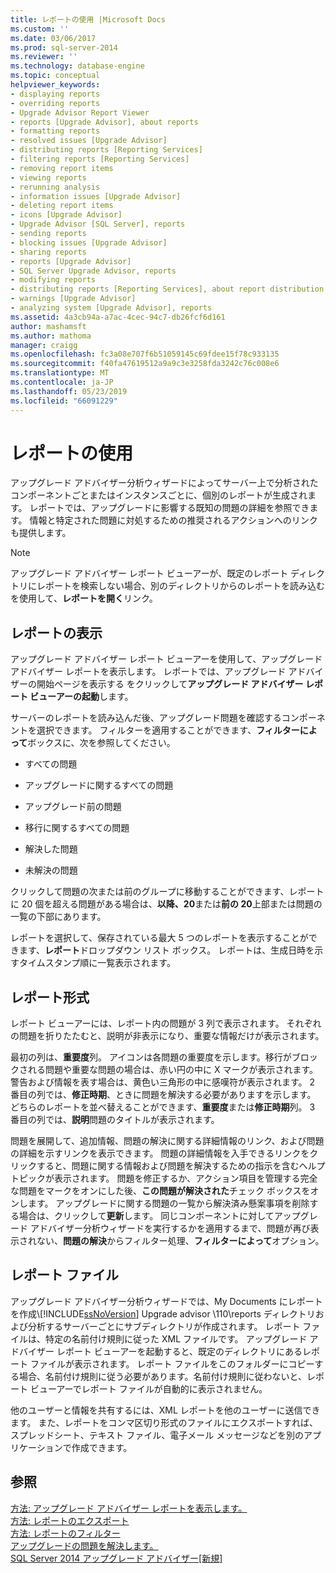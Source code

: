 ```yaml
---
title: レポートの使用 |Microsoft Docs
ms.custom: ''
ms.date: 03/06/2017
ms.prod: sql-server-2014
ms.reviewer: ''
ms.technology: database-engine
ms.topic: conceptual
helpviewer_keywords:
- displaying reports
- overriding reports
- Upgrade Advisor Report Viewer
- reports [Upgrade Advisor], about reports
- formatting reports
- resolved issues [Upgrade Advisor]
- distributing reports [Reporting Services]
- filtering reports [Reporting Services]
- removing report items
- viewing reports
- rerunning analysis
- information issues [Upgrade Advisor]
- deleting report items
- icons [Upgrade Advisor]
- Upgrade Advisor [SQL Server], reports
- sending reports
- blocking issues [Upgrade Advisor]
- sharing reports
- reports [Upgrade Advisor]
- SQL Server Upgrade Advisor, reports
- modifying reports
- distributing reports [Reporting Services], about report distribution
- warnings [Upgrade Advisor]
- analyzing system [Upgrade Advisor], reports
ms.assetid: 4a3cb94a-a7ac-4cec-94c7-db26fcf6d161
author: mashamsft
ms.author: mathoma
manager: craigg
ms.openlocfilehash: fc3a08e707f6b51059145c69fdee15f78c933135
ms.sourcegitcommit: f40fa47619512a9a9c3e3258fda3242c76c008e6
ms.translationtype: MT
ms.contentlocale: ja-JP
ms.lasthandoff: 05/23/2019
ms.locfileid: "66091229"
---
```

# <a name="using-reports"></a>レポートの使用
  アップグレード アドバイザー分析ウィザードによってサーバー上で分析されたコンポーネントごとまたはインスタンスごとに、個別のレポートが生成されます。 レポートでは、アップグレードに影響する既知の問題の詳細を参照できます。 情報と特定された問題に対処するための推奨されるアクションへのリンクも提供します。  
  
> [!NOTE]  
>  アップグレード アドバイザー レポート ビューアーが、既定のレポート ディレクトリにレポートを検索しない場合、別のディレクトリからのレポートを読み込むを使用して、**レポートを開く**リンク。  
  
## <a name="viewing-reports"></a>レポートの表示  
 アップグレード アドバイザー レポート ビューアーを使用して、アップグレード アドバイザー レポートを表示します。 レポートでは、アップグレード アドバイザーの開始ページを表示する をクリックして**アップグレード アドバイザー レポート ビューアーの起動**します。  
  
 サーバーのレポートを読み込んだ後、アップグレード問題を確認するコンポーネントを選択できます。 フィルターを適用することができます、**フィルターによって**ボックスに、次を参照してください。  
  
-   すべての問題  
  
-   アップグレードに関するすべての問題  
  
-   アップグレード前の問題  
  
-   移行に関するすべての問題  
  
-   解決した問題  
  
-   未解決の問題  
  
 クリックして問題の次または前のグループに移動することができます、レポートに 20 個を超える問題がある場合は、**以降、20**または**前の 20**上部または問題の一覧の下部にあります。  
  
 レポートを選択して、保存されている最大 5 つのレポートを表示することができます、**レポート**ドロップダウン リスト ボックス。 レポートは、生成日時を示すタイムスタンプ順に一覧表示されます。  
  
## <a name="report-format"></a>レポート形式  
 レポート ビューアーには、レポート内の問題が 3 列で表示されます。 それぞれの問題を折りたたむと、説明が非表示になり、重要な情報だけが表示されます。  
  
 最初の列は、**重要度**列。 アイコンは各問題の重要度を示します。移行がブロックされる問題や重要な問題の場合は、赤い円の中に X マークが表示されます。警告および情報を表す場合は、黄色い三角形の中に感嘆符が表示されます。 2 番目の列では、**修正時期**、ときに問題を解決する必要がありますを示します。 どちらのレポートを並べ替えることができます、**重要度**または**修正時期**列。 3 番目の列では、**説明**問題のタイトルが表示されます。  
  
 問題を展開して、追加情報、問題の解決に関する詳細情報のリンク、および問題の詳細を示すリンクを表示できます。 問題の詳細情報を入手できるリンクをクリックすると、問題に関する情報および問題を解決するための指示を含むヘルプ トピックが表示されます。 問題を修正するか、アクション項目を管理する完全な問題をマークをオンにした後、**この問題が解決された**チェック ボックスをオンします。 アップグレードに関する問題の一覧から解決済み懸案事項を削除する場合は、クリックして**更新**します。 同じコンポーネントに対してアップグレード アドバイザー分析ウィザードを実行するかを適用するまで、問題が再び表示されない、**問題の解決**からフィルター処理、**フィルターによって**オプション。  
  
## <a name="report-files"></a>レポート ファイル  
 アップグレード アドバイザー分析ウィザードでは、My Documents にレポートを作成\\[!INCLUDE[ssNoVersion](../../includes/ssnoversion-md.md)] Upgrade advisor \110\reports ディレクトリおよび分析するサーバーごとにサブディレクトリが作成されます。 レポート ファイルは、特定の名前付け規則に従った XML ファイルです。 アップグレード アドバイザー レポート ビューアーを起動すると、既定のディレクトリにあるレポート ファイルが表示されます。 レポート ファイルをこのフォルダーにコピーする場合、名前付け規則に従う必要があります。名前付け規則に従わないと、レポート ビューアーでレポート ファイルが自動的に表示されません。  
  
 他のユーザーと情報を共有するには、XML レポートを他のユーザーに送信できます。 また、レポートをコンマ区切り形式のファイルにエクスポートすれば、スプレッドシート、テキスト ファイル、電子メール メッセージなどを別のアプリケーションで作成できます。  
  
## <a name="see-also"></a>参照  
 [方法: アップグレード アドバイザー レポートを表示します。](../../../2014/sql-server/install/how-to-view-an-upgrade-advisor-report.md)   
 [方法: レポートのエクスポート](../../../2014/sql-server/install/how-to-export-reports.md)   
 [方法: レポートのフィルター](../../../2014/sql-server/install/how-to-filter-reports.md)   
 [アップグレードの問題を解決します。](../../../2014/sql-server/install/resolving-upgrade-issues.md)   
 [SQL Server 2014 アップグレード アドバイザー&#91;新規&#93;](sql-server-2014-upgrade-advisor.md)  
  
  
